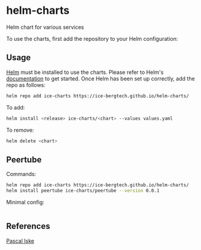 # helm-charts

Helm chart for various services

To use the charts, first add the repository to your Helm configuration:

## Usage

[Helm](https://helm.sh/) must be installed to use the charts.
Please refer to Helm's [documentation](https://helm.sh/docs) to get started. 
Once Helm has been set up correctly, add the repo as follows:

```sh
helm repo add ice-charts https://ice-bergtech.github.io/helm-charts/
```

To add:

```sh
helm install <release> ice-charts/<chart> --values values.yaml
```

To remove:

```sh
helm delete <chart>
```

## Peertube

Commands:

```sh
helm repo add ice-charts https://ice-bergtech.github.io/helm-charts/
helm install peertube ice-charts/peertube --version 0.0.1
```

Minimal config:

```sh

```


## References

[Pascal Iske](https://github.com/pascaliske/helm-charts)

